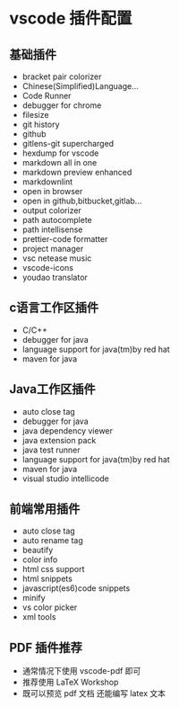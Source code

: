 # vscode 插件配置

## 基础插件

- bracket pair colorizer
- Chinese(Simplified)Language...
- Code Runner
- debugger for chrome
- filesize
- git history
- github
- gitlens-git supercharged
- hexdump for vscode
- markdown all in one
- markdown preview enhanced
- markdownlint
- open in browser
- open in github,bitbucket,gitlab...
- output colorizer
- path autocomplete
- path intellisense
- prettier-code formatter
- project manager
- vsc netease music
- vscode-icons
- youdao translator

## c语言工作区插件

- C/C++
- debugger for java
- language support for java(tm)by red hat
- maven for java

## Java工作区插件

- auto close tag
- debugger for java
- java dependency viewer
- java extension pack
- java test runner
- language support for java(tm)by red hat
- maven for java
- visual studio intellicode

## 前端常用插件

- auto close tag
- auto rename tag
- beautify
- color info
- html css support
- html snippets
- javascript(es6)code snippets
- minify
- vs color picker
- xml tools

## PDF 插件推荐

- 通常情况下使用 vscode-pdf 即可
- 推荐使用 LaTeX Workshop
- 既可以预览 pdf 文档 还能编写 latex 文本
